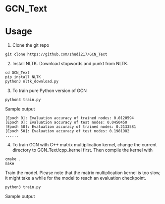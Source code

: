 # GCN_Text

# Usage
1. Clone the git repo
```
git clone https://github.com/zhudi217/GCN_Text
```
2. Install NLTK. Download stopwords and punkt from NLTK.
```
cd GCN_Text
pip install NLTK
python3 nltk_download.py
```
3. To train pure Python version of GCN
```
python3 train.py
```
Sample output
```
[Epoch 0]: Evaluation accuracy of trained nodes: 0.0120594
[Epoch 0]: Evaluation accuracy of test nodes: 0.0450450
[Epoch 50]: Evaluation accuracy of trained nodes: 0.2133581
[Epoch 50]: Evaluation accuracy of test nodes: 0.1981982
......
```
4. To train GCN with C++ matrix multiplication kernel, change the current directory to GCN_Text/cpp_kernel first. Then compile the kernel with
```
cmake .
make
```
Train the model. Please note that the matrix multiplication kernel is too slow, it might take a while for the model to reach an evaluation checkpoint.
```
python3 train.py
```
Sample output
```

```
